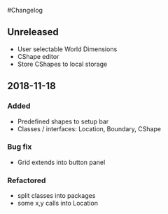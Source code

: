#Changelog

## Unreleased
- User selectable World Dimensions
- CShape editor
- Store CShapes to local storage

## 2018-11-18
### Added
- Predefined shapes to setup bar 
- Classes / interfaces: Location, Boundary, CShape

### Bug fix
- Grid extends into button panel

### Refactored
- split classes into packages
- some x,y calls into Location
